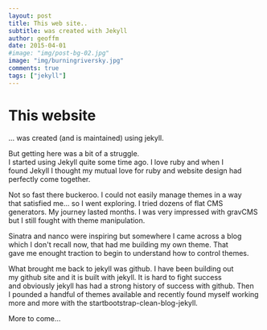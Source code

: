 ```yaml
---
layout: post
title: This web site..
subtitle: was created with Jekyll
author: geoffm
date: 2015-04-01
#image: "img/post-bg-02.jpg"
image: "img/burningriversky.jpg"
comments: true
tags: ["jekyll"]
---
```


# This website 
... was created (and is maintained) using jekyll.

But getting here was a bit of a struggle.  
I started using Jekyll quite some time ago. I love ruby and when I  
found Jekyll I thought my mutual love for ruby and website design 
had perfectly come together.

Not so fast there buckeroo. I could not easily manage themes in a way  
that satisfied me... so I went exploring. I tried dozens of flat CMS  
generators. My journey lasted months. I was very impressed with gravCMS  
but I still fought with theme manipulation.

<!--more-->

Sinatra and nanco were inspiring but somewhere I came across a blog  
which I don't recall now, that had me building my own theme. That  
gave me enought traction to begin to understand how to control themes.

What brought me back to jekyll was github. I have been building out  
my github site and it is built with jekyll. It is hard to fight success  
and obviously jekyll has had a strong history of success with github. Then  
I pounded a handful of themes available and recently found myself working  
more and more with the startbootstrap-clean-blog-jekyll.


More to come...
